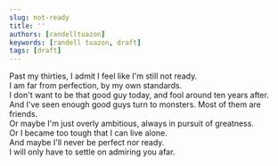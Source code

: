```yaml
---
slug: not-ready
title: ''
authors: [randelltuazon]
keywords: [randell tuazon, draft]
tags: [draft]
---
```


Past my thirties, I admit I feel like I'm still not ready. <br />
I am far from perfection, by my own standards. <br />
I don't want to be that good guy today, and fool around ten years after. <br />
And I've seen enough good guys turn to monsters. Most of them are friends. <br />
Or maybe I'm just overly ambitious, always in pursuit of greatness. <br />
Or I became too tough that I can live alone. <br />
And maybe I'll never be perfect nor ready. <br />
I will only have to settle on admiring you afar. <br />

